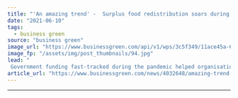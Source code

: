 ```yaml
---
title: "'An amazing trend' -  Surplus food redistribution soars during pandemic year"
date: "2021-06-10"
tags: 
  - business green
source: "business green"
image_url: "https://www.businessgreen.com/api/v1/wps/3c5f349/11ace45a-6312-4257-ab09-e9edb96cfae1/2/Redsitribution-image-2-185x114.jpg"
image_fp: "/assets/img/post_thumbnails/94.jpg"
lead: "
 Government funding fast-tracked during the pandemic helped organisations across the UK ramp up their food waste prevention work ..."
article_url: "https://www.businessgreen.com/news/4032648/amazing-trend-surplus-food-redistribution-soars-pandemic"
---
```


---

